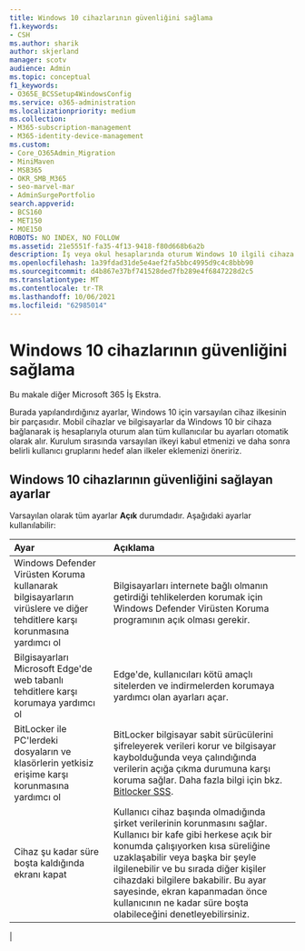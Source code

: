```yaml
---
title: Windows 10 cihazlarının güvenliğini sağlama
f1.keywords:
- CSH
ms.author: sharik
author: skjerland
manager: scotv
audience: Admin
ms.topic: conceptual
f1_keywords:
- O365E_BCSSetup4WindowsConfig
ms.service: o365-administration
ms.localizationpriority: medium
ms.collection:
- M365-subscription-management
- M365-identity-device-management
ms.custom:
- Core_O365Admin_Migration
- MiniMaven
- MSB365
- OKR_SMB_M365
- seo-marvel-mar
- AdminSurgePortfolio
search.appverid:
- BCS160
- MET150
- MOE150
ROBOTS: NO INDEX, NO FOLLOW
ms.assetid: 21e5551f-fa35-4f13-9418-f80d668b6a2b
description: İş veya okul hesaplarında oturum Windows 10 ilgili cihaza varsayılan cihaz ilkesi ayarlarını yapılandırma hakkında bilgi edinebilirsiniz.
ms.openlocfilehash: 1a39fdad31de5e4aef2fa5bbc4995d9c4c8bbb90
ms.sourcegitcommit: d4b867e37bf741528ded7fb289e4f6847228d2c5
ms.translationtype: MT
ms.contentlocale: tr-TR
ms.lasthandoff: 10/06/2021
ms.locfileid: "62985014"
---
```

# <a name="secure-windows-10-devices"></a>Windows 10 cihazlarının güvenliğini sağlama

Bu makale diğer Microsoft 365 İş Ekstra.

Burada yapılandırdığınız ayarlar, Windows 10 için varsayılan cihaz ilkesinin bir parçasıdır. Mobil cihazlar ve bilgisayarlar da Windows 10 bir cihaza bağlanarak iş hesaplarıyla oturum alan tüm kullanıcılar bu ayarları otomatik olarak alır. Kurulum sırasında varsayılan ilkeyi kabul etmenizi ve daha sonra belirli kullanıcı gruplarını hedef alan ilkeler eklemenizi öneririz.
  
## <a name="settings-to-secure-windows-10-devices"></a>Windows 10 cihazlarının güvenliğini sağlayan ayarlar

Varsayılan olarak tüm ayarlar **Açık** durumdadır. Aşağıdaki ayarlar kullanılabilir:
  


|Ayar  <br/> |Açıklama  <br/> |
|:-----|:-----|
|Windows Defender Virüsten Koruma kullanarak bilgisayarların virüslere ve diğer tehditlere karşı korunmasına yardımcı ol  <br/> |Bilgisayarları internete bağlı olmanın getirdiği tehlikelerden korumak için Windows Defender Virüsten Koruma programının açık olması gerekir.  <br/> |
|Bilgisayarları Microsoft Edge'de web tabanlı tehditlere karşı korumaya yardımcı ol  <br/> |Edge'de, kullanıcıları kötü amaçlı sitelerden ve indirmelerden korumaya yardımcı olan ayarları açar.  <br/> |
|BitLocker ile PC'lerdeki dosyaların ve klasörlerin yetkisiz erişime karşı korunmasına yardımcı ol  <br/> |BitLocker bilgisayar sabit sürücülerini şifreleyerek verileri korur ve bilgisayar kaybolduğunda veya çalındığında verilerin açığa çıkma durumuna karşı koruma sağlar. Daha fazla bilgi için bkz. [Bitlocker SSS](/windows/security/information-protection/bitlocker/bitlocker-frequently-asked-questions).  <br/> |
|Cihaz şu kadar süre boşta kaldığında ekranı kapat  <br/> |Kullanıcı cihaz başında olmadığında şirket verilerinin korunmasını sağlar. Kullanıcı bir kafe gibi herkese açık bir konumda çalışıyorken kısa süreliğine uzaklaşabilir veya başka bir şeyle ilgilenebilir ve bu sırada diğer kişiler cihazdaki bilgilere bakabilir. Bu ayar sayesinde, ekran kapanmadan önce kullanıcının ne kadar süre boşta olabileceğini denetleyebilirsiniz.  <br/> |
|
